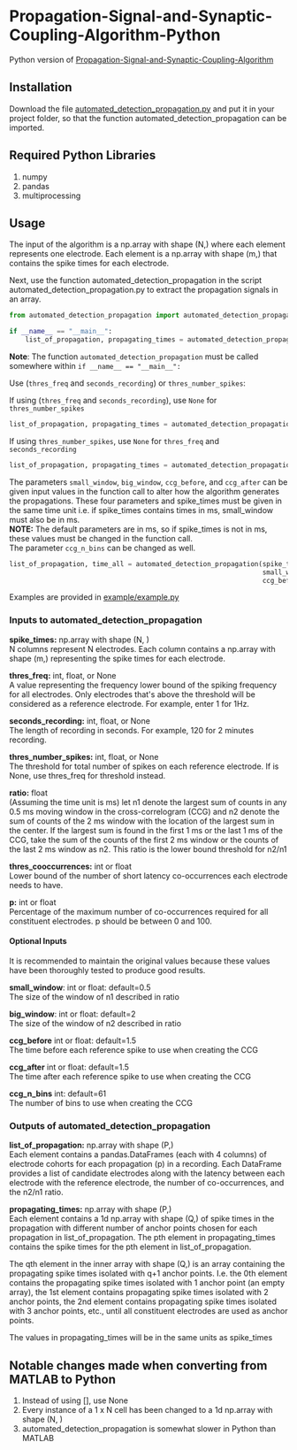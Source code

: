 # Propagation-Signal-and-Synaptic-Coupling-Algorithm-Python

Python version of [Propagation-Signal-and-Synaptic-Coupling-Algorithm](https://github.com/ZhuoweiCheng/Propagation-Signal-and-Synaptic-Coupling-Algorithm)

## Installation
Download the file [automated_detection_propagation.py](automated_detection_propagation.py) and put it in your project folder, so that the function automated_detection_propagation can be imported.

## Required Python Libraries
1. numpy
2. pandas
3. multiprocessing

## Usage
The input of the algorithm is a np.array with shape (N,) where each element represents one electrode.
Each element is a np.array with shape (m,) that contains the spike times for each electrode.

Next, use the function automated_detection_propagation in the script automated_detection_propagation.py to extract the propagation signals in an array.
```python
from automated_detection_propagation import automated_detection_propagation

if __name__ == "__main__":
    list_of_propagation, propagating_times = automated_detection_propagation(spike_times, thres_freq, seconds_recording, thres_number_spikes, ratio, thres_cooccurrences, p)`
```
**Note**: The function `automated_detection_propagation` must be called somewhere within `if __name__ == "__main__":`

Use (`thres_freq` and `seconds_recording`) or `thres_number_spikes`:

If using (`thres_freq` and `seconds_recording`), use `None` for `thres_number_spikes`
```python
list_of_propagation, propagating_times = automated_detection_propagation(spike_times, thres_freq, seconds_recording, None, ratio, thres_cooccurrences, p)
```

If using `thres_number_spikes`, use `None` for `thres_freq` and `seconds_recording`
```python
list_of_propagation, propagating_times = automated_detection_propagation(spike_times, None, None, thres_number_spikes, ratio, thres_cooccurrences, p)
```

The parameters `small_window`, `big_window`, `ccg_before`, and `ccg_after` can be given input values in the function call
to alter how the algorithm generates the propagations. These four parameters and spike_times must be given in the same time unit
i.e. if spike_times contains times in ms, small_window must also be in ms. 
<br>**NOTE:** The default parameters are in ms, so if spike_times is not in ms, these values must be changed in the function call.
<br>The parameter `ccg_n_bins` can be changed as well.
```python
list_of_propagation, time_all = automated_detection_propagation(spike_times, None, None, 180, 0.5, 50, 50,
                                                                small_window=1.0, big_window=2.2,
                                                                ccg_before=2.0, ccg_after=2.0, ccg_n_bins=81)
```


Examples are provided in [example/example.py](example/example.py)

### Inputs to automated_detection_propagation
**spike_times:** np.array with shape (N, )
<br>
N columns represent N electrodes.
Each column contains a np.array with shape (m,) representing
the spike times for each electrode.

**thres_freq:** int, float, or None
<br>
A value representing the frequency lower bound of the spiking
frequency for all electrodes. Only electrodes that's above the
threshold will be considered as a reference electrode. For
example, enter 1 for 1Hz.

**seconds_recording:** int, float, or None
<br>
The length of recording in seconds. For example, 120 for
2 minutes recording.

**thres_number_spikes:** int, float, or None <br>
The threshold for total number of spikes on each reference
electrode. If is None, use thres_freq for threshold instead.

**ratio:** float
<br>
(Assuming the time unit is ms) let n1 denote the largest sum of counts in any 0.5 ms moving
    window in the cross-correlogram (CCG) and n2 denote the sum
    of counts of the 2 ms window with the location of the largest
    sum in the center. If the largest sum is found in the first
    1 ms or the last 1 ms of the CCG, take the sum of the counts
    of the first 2 ms window or the counts of the last 2 ms window
    as n2. This ratio is the lower bound threshold for n2/n1

**thres_cooccurrences:** int or float <br>
    Lower bound of the number of short latency co-occurrences each
    electrode needs to have.

**p:** int or float <br>
    Percentage of the maximum number of co-occurrences required for
    all constituent electrodes. p should be between 0 and 100.

#### Optional Inputs #### 
It is recommended to maintain the original values because these values
have been thoroughly tested to produce good results.

**small_window**: int or float: default=0.5 <br>
The size of the window of n1 described in ratio

**big_window**: int or float: default=2<br>
The size of the window of n2 described in ratio

**ccg_before** int or float: default=1.5<br>
The time before each reference spike to use when creating the CCG

**ccg_after** int or float: default=1.5<br>
The time after each reference spike to use when creating the CCG

**ccg_n_bins** int: default=61<br>
The number of bins to use when creating the CCG

### Outputs of automated_detection_propagation
**list_of_propagation:** np.array with shape (P,)<br>
    Each element contains a pandas.DataFrames (each with 4 columns) of electrode cohorts for
    each propagation (p) in a recording. Each DataFrame provides a list of candidate
    electrodes along with the latency between each electrode
    with the reference electrode, the number of co-occurrences,
    and the n2/n1 ratio.

**propagating_times:** np.array with shape (P,)<br>
Each element contains a 1d np.array with shape (Q,)
of spike times in the propagation with different number of anchor points chosen
for each propagation in list_of_propagation. The pth element in propagating_times
contains the spike times for the pth element in list_of_propagation.

The qth element in the inner array with shape (Q,) is an array containing the
propagating spike times isolated with q+1 anchor points. I.e. the 0th element
contains the propagating spike times isolated with 1 anchor point (an empty array),
the 1st element contains propagating spike times isolated with 2 anchor points,
the 2nd element contains propagating spike times isolated with 3 anchor points,
etc., until all constituent electrodes are used as anchor points.

The values in propagating_times will be in the same units as spike_times

## Notable changes made when converting from MATLAB to Python
1. Instead of using [], use None
2. Every instance of a 1 x N cell has been changed to a 1d np.array with shape (N, )
3. automated_detection_propagation is somewhat slower in Python than MATLAB
